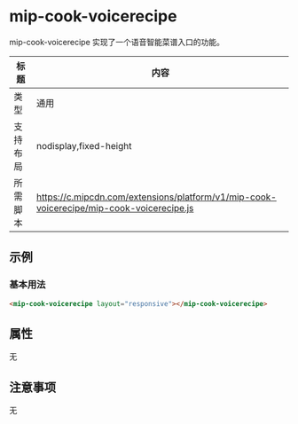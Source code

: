 # mip-cook-voicerecipe

mip-cook-voicerecipe 实现了一个语音智能菜谱入口的功能。

标题|内容
----|----
类型|通用
支持布局|nodisplay,fixed-height
所需脚本|https://c.mipcdn.com/extensions/platform/v1/mip-cook-voicerecipe/mip-cook-voicerecipe.js

## 示例

### 基本用法
```html
<mip-cook-voicerecipe layout="responsive"></mip-cook-voicerecipe>
```

## 属性

无

## 注意事项

无
